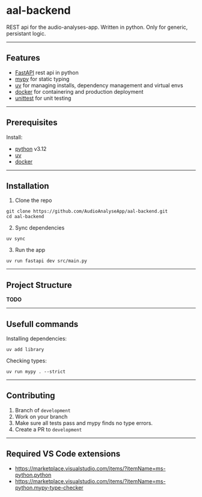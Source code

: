 # aal-backend

REST api for the audio-analyses-app. Written in python. Only for generic, persistant logic.

---

## Features

-   [FastAPI](https://fastapi.tiangolo.com/) rest api in python
-   [mypy](https://mypy.readthedocs.io/en/latest/) for static typing
-   [uv](https://docs.astral.sh/uv/) for managing installs, dependency management and virtual envs
-   [docker](https://www.docker.com/) for containering and production deployment
-   [unittest](https://docs.python.org/3/library/unittest.html) for unit testing

---

## Prerequisites

Install:

-   [python](https://www.python.org/) v3.12
-   [uv](https://docs.astral.sh/uv/getting-started/installation/)
-   [docker](https://www.docker.com/)

---

## Installation

1. Clone the repo

```shell
git clone https://github.com/AudioAnalyseApp/aal-backend.git
cd aal-backend
```

2. Sync dependencies

```shell
uv sync
```

3. Run the app

```shell
uv run fastapi dev src/main.py
```

---

## Project Structure

**TODO**

---

## Usefull commands

Installing dependencies:

```shell
uv add library
```

Checking types:

```shell
uv run mypy . --strict
```

---

## Contributing

1. Branch of `development`
2. Work on your branch
3. Make sure all tests pass and mypy finds no type errors.
4. Create a PR to `development`

---

## Required VS Code extensions

-   https://marketplace.visualstudio.com/items/?itemName=ms-python.python
-   https://marketplace.visualstudio.com/items/?itemName=ms-python.mypy-type-checker
